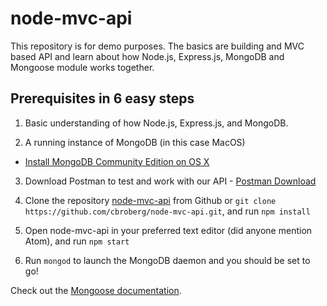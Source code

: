 # node-mvc-api

This repository is for demo purposes. The basics are building and MVC based API and learn about how Node.js, Express.js, MongoDB and Mongoose module works together.

## Prerequisites in 6 easy steps

1. Basic understanding of how Node.js, Express.js, and MongoDB.

2. A running instance of MongoDB (in this case MacOS)
  * <a href="https://docs.mongodb.com/manual/tutorial/install-mongodb-on-os-x/" target="_blank">Install MongoDB Community Edition on OS X</a>

3. Download Postman to test and work with our API - <a href="https://www.getpostman.com/" target="_blank">Postman Download</a>

4. Clone the repository <a href="https://github.com/cbroberg/node-mvc-api" target="_blank">node-mvc-api</a> from Github or ```git clone https://github.com/cbroberg/node-mvc-api.git```, and run ```npm install```

5. Open node-mvc-api in your preferred text editor (did anyone mention Atom), and run ```npm start```

6. Run ```mongod``` to launch the MongoDB daemon and you should be set to go!

Check out the <a href="http://mongoosejs.com/" target="_blank">Mongoose documentation</a>.
